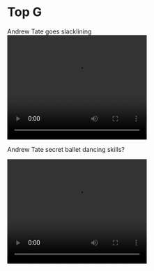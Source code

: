 # Top G

Andrew Tate goes slacklining
<video width="320" height="240" controls>
  <source type="video/mp4" src="assets/bottom_g.mp4">
</video>

Andrew Tate secret ballet dancing skills?

<video width="320" height="240" controls>
  <source type="video/mp4" src="assets/bottom_g2.mp4">
</video>
